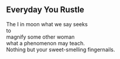 Everyday You Rustle
-------------------
The I in moon what we say seeks  
to  
magnify some other woman  
what a phenomenon may teach.  
Nothing but your sweet-smelling fingernails.  
